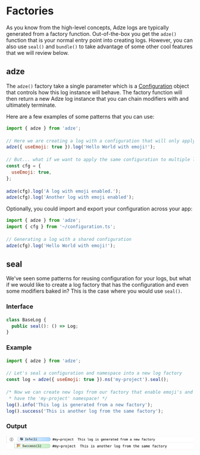 # Factories

As you know from the high-level concepts, Adze logs are typically generated from a factory function. Out-of-the-box you get the `adze()` function that is your normal entry point into creating logs. However, you can also use `seal()` and `bundle()` to take advantage of some other cool features that we will review below.

## adze

The `adze()` factory take a single parameter which is a [Configuration](/config/#adze-configuration) object that controls how this log instance will behave. The factory function will then return a new Adze log instance that you can chain modifiers with and ultimately terminate.

Here are a few examples of some patterns that you can use:

```javascript
import { adze } from 'adze';

// Here we are creating a log with a configuration that will only apply to this instance
adze({ useEmoji: true }).log('Hello World with emoji!');

// But... what if we want to apply the same configuration to multiple logs?
const cfg = {
  useEmoji: true,
};

adze(cfg).log('A log with emoji enabled.');
adze(cfg).log('Another log with emoji enabled');
```

Optionally, you could import and export your configuration across your app:

```javascript
import { adze } from 'adze';
import { cfg } from '~/configuration.ts';

// Generating a log with a shared configuration
adze(cfg).log('Hello World with emoji!');
```

## seal

We've seen some patterns for reusing configuration for your logs, but what if we would like to create a log factory that has the configuration and even some modifiers baked in? This is the case where you would use `seal()`.

### Interface

```typescript
class BaseLog {
  public seal(): () => Log;
}
```

### Example

```javascript
import { adze } from 'adze';

// Let's seal a configuration and namespace into a new log factory
const log = adze({ useEmoji: true }).ns('my-project').seal();

/* Now we can create new logs from our factory that enable emoji's and all
 * have the 'my-project' namespace! */
log().info('This log is generated from a new factory');
log().success('This is another log from the same factory');
```

### Output

![Output of our sealed log](./examples/seal-example.png)
